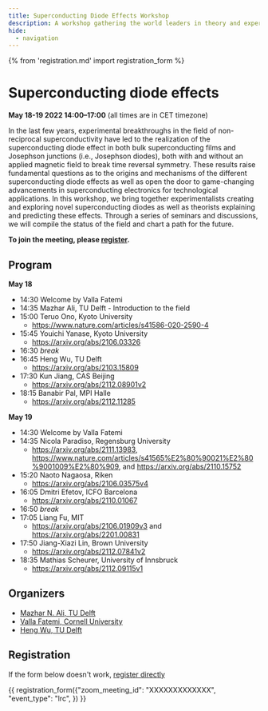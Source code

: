 ```yaml
---
title: Superconducting Diode Effects Workshop
description: A workshop gathering the world leaders in theory and experiments of superconducting diodes to discuss the status of the field and chart a path for the future. 
hide:
  - navigation
---
```

{% from 'registration.md' import registration_form %}
# Superconducting diode effects
**<time data-format="MMMM D YYYY H:mm" datetime="2022-05-17T12:00:00+00:00">May 18-19 2022 14:00</time>–<time data-format="H:mm" datetime="2022-03-31T17:00:00+00:00">17:00</time>** (all times are in <span id="timezone">CET</span> timezone)

In the last few years, experimental breakthroughs in the field of non-reciprocal superconductivity have led to the realization of the superconducting diode effect in both bulk superconducting films and Josephson junctions (i.e., Josephson diodes), both with and without an applied magnetic field to break time reversal symmetry. These results raise fundamental questions as to the origins and mechanisms of the different superconducting diode effects as well as open the door to game-changing advancements in superconducting electronics for technological applications. In this workshop, we bring together experimentalists creating and exploring novel superconducting diodes as well as theorists explaining and predicting these effects. Through a series of seminars and discussions, we will compile the status of the field and chart a path for the future. 

<!-- ![](media/filename.png){ width=80% } -->

**To join the meeting, please [register](#registration).**

## Program

**<time data-format="MMMM D" datetime="2022-05-18T14:00:00+00:00">May 18</time>**

- <time data-format="H:mm" datetime="2022-05-18T14:30:00+00:00">14:30</time> Welcome by Valla Fatemi
- <time data-format="H:mm" datetime="2022-05-18T14:35:00+00:00">14:35</time> Mazhar Ali, TU Delft - Introduction to the field
- <time data-format="H:mm" datetime="2022-05-18T15:00:00+00:00">15:00</time> Teruo Ono, Kyoto University
  - https://www.nature.com/articles/s41586-020-2590-4
- <time data-format="H:mm" datetime="2022-05-18T15:45:00+00:00">15:45</time> Youichi Yanase, Kyoto University
  - https://arxiv.org/abs/2106.03326
- <time data-format="H:mm" datetime="2022-05-18T16:30:00+00:00">16:30</time> _break_
- <time data-format="H:mm" datetime="2022-05-18T16:45:00+00:00">16:45</time> Heng Wu, TU Delft
  - https://arxiv.org/abs/2103.15809
- <time data-format="H:mm" datetime="2022-05-18T17:30:00+00:00">17:30</time> Kun Jiang, CAS Beijing
  - https://arxiv.org/abs/2112.08901v2
- <time data-format="H:mm" datetime="2022-05-18T18:15:00+00:00">18:15</time> Banabir Pal, MPI Halle
  - https://arxiv.org/abs/2112.11285


**<time data-format="MMMM D" datetime="2022-05-19T14:00:00+00:00">May 19</time>**

- <time data-format="H:mm" datetime="2022-05-19T14:30:00+00:00">14:30</time> Welcome by Valla Fatemi
- <time data-format="H:mm" datetime="2022-05-18T14:35:00+00:00">14:35</time> Nicola Paradiso, Regensburg University
  - https://arxiv.org/abs/2111.13983, https://www.nature.com/articles/s41565%E2%80%90021%E2%80%9001009%E2%80%909, and https://arxiv.org/abs/2110.15752
- <time data-format="H:mm" datetime="2022-05-18T15:20:00+00:00">15:20</time> Naoto Nagaosa, Riken
  - https://arxiv.org/abs/2106.03575v4
- <time data-format="H:mm" datetime="2022-05-18T16:05:00+00:00">16:05</time> Dmitri Efetov, ICFO Barcelona
  - https://arxiv.org/abs/2110.01067
- <time data-format="H:mm" datetime="2022-05-18T16:50:00+00:00">16:50</time> _break_
- <time data-format="H:mm" datetime="2022-05-18T17:05:00+00:00">17:05</time> Liang Fu, MIT
  - https://arxiv.org/abs/2106.01909v3 and https://arxiv.org/abs/2201.00831
- <time data-format="H:mm" datetime="2022-05-18T17:50:00+00:00">17:50</time> Jiang-Xiazi Lin, Brown University
  - https://arxiv.org/abs/2112.07841v2
- <time data-format="H:mm" datetime="2022-05-18T18:35:00+00:00">18:35</time> Mathias Scheurer, University of Innsbruck
  - https://arxiv.org/abs/2112.09115v1

## Organizers

* [Mazhar N. Ali, TU Delft](https://www.linkedin.com/in/profmaz/)
* [Valla Fatemi, Cornell University](https://fatemilab.aep.cornell.edu/)
* [Heng Wu, TU Delft](https://scholar.google.com/citations?user=muXxPsYAAAAJ&hl=en)


<!-- If you have any questions, you may reach us via your_email@virtualscienceforum.org -->

## Registration

If the form below doesn't work, [register directly](https://virtualscienceforum-org.zoom.us/meeting/register/XXXXXXXXXXXXXXXXX)

{{ registration_form({"zoom_meeting_id": "XXXXXXXXXXXXX", "event_type": "lrc", }) }}
